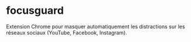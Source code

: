# focusguard
Extension Chrome pour masquer automatiquement les distractions sur les réseaux sociaux (YouTube, Facebook, Instagram).

